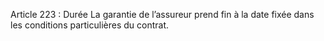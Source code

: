 Article 223 : Durée
La garantie de l’assureur prend fin à la date fixée dans les conditions particulières du contrat.